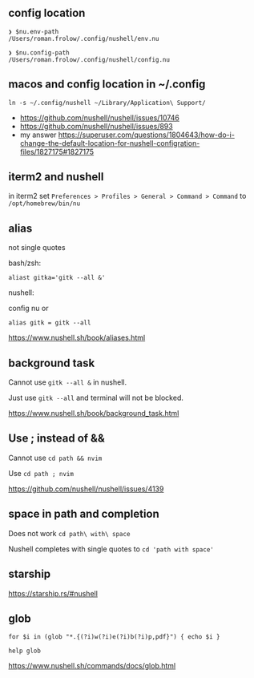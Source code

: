 ## config location

```nushell
❯ $nu.env-path
/Users/roman.frolow/.config/nushell/env.nu

❯ $nu.config-path
/Users/roman.frolow/.config/nushell/config.nu
```

## macos and config location in ~/.config

`ln -s ~/.config/nushell ~/Library/Application\ Support/`

- https://github.com/nushell/nushell/issues/10746
- https://github.com/nushell/nushell/issues/893
- my answer https://superuser.com/questions/1804643/how-do-i-change-the-default-location-for-nushell-configration-files/1827175#1827175

## iterm2 and nushell

in iterm2 set `Preferences > Profiles > General > Command > Command` to `/opt/homebrew/bin/nu`

## alias

not single quotes

bash/zsh:

`aliast gitka='gitk --all &'`

nushell:

config nu or

`alias gitk = gitk --all`

https://www.nushell.sh/book/aliases.html

## background task

Cannot use `gitk --all &` in nushell.

Just use `gitk --all` and terminal will not be blocked.

https://www.nushell.sh/book/background_task.html

## Use ; instead of &&

Cannot use `cd path && nvim`

Use `cd path ; nvim`

https://github.com/nushell/nushell/issues/4139

## space in path and completion

Does not work `cd path\ with\ space`

Nushell completes with single quotes to `cd 'path with space'`

## starship

https://starship.rs/#nushell

## glob

`for $i in (glob "*.{(?i)w(?i)e(?i)b(?i)p,pdf}") { echo $i }`

`help glob`

https://www.nushell.sh/commands/docs/glob.html
